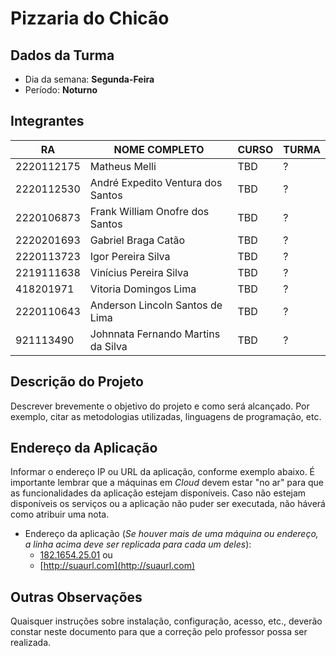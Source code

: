 # **Pizzaria do Chicão**

## Dados da Turma
* Dia da semana: **Segunda-Feira**
* Período: **Noturno**

## Integrantes
| RA   | NOME COMPLETO | CURSO | TURMA |
|------|---------------|-------|-------|
| 2220112175  | Matheus Melli  | TBD  | ?    |
| 2220112530  | André Expedito Ventura dos Santos    | TBD  | ?    |
| 2220106873  | Frank William Onofre dos Santos   | TBD  | ?   |
| 2220201693  | Gabriel Braga Catão   | TBD  | ?    |
| 2220113723  | Igor Pereira Silva   | TBD  | ?    |
| 2219111638  | Vinícius Pereira Silva   | TBD  | ?    |
| 418201971  | Vitoria Domingos Lima   | TBD  | ?    |
| 2220110643  | Anderson Lincoln Santos de Lima   | TBD  | ?    |
| 921113490  | Johnnata Fernando Martins da Silva   | TBD  | ?    |

## Descrição do Projeto
Descrever brevemente o objetivo do projeto e como será alcançado. Por exemplo, citar as metodologias utilizadas, linguagens de programação, etc.

## Endereço da Aplicação
Informar o endereço IP ou URL da aplicação, conforme exemplo abaixo. É importante lembrar que a máquinas em *Cloud* devem estar "no ar" para que as funcionalidades da aplicação estejam disponíveis. Caso não estejam disponíveis os serviços ou a aplicação não puder ser executada, não háverá como atribuir uma nota.

* Endereço da aplicação (*Se houver mais de uma máquina ou endereço, a linha acima deve ser replicada para cada um deles*):
	+ [182.1654.25.01](http://www.182.1654.25.01/) ou
	+ [http://suaurl.com](http://suaurl.com)

## Outras Observações
Quaisquer instruções sobre instalação, configuração, acesso, etc., deverão constar neste documento para que a correção pelo professor possa ser realizada.
